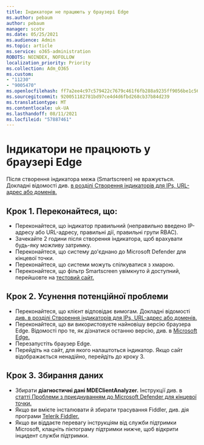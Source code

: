 ```yaml
---
title: Індикатори не працюють у браузері Edge
ms.author: pebaum
author: pebaum
manager: scotv
ms.date: 05/25/2021
ms.audience: Admin
ms.topic: article
ms.service: o365-administration
ROBOTS: NOINDEX, NOFOLLOW
localization_priority: Priority
ms.collection: Adm_O365
ms.custom:
- "11230"
- "9005470"
ms.openlocfilehash: ff7a2ee4c97c579422c7679c461f6fb288a9235ff9056be1c56e80b1d6379723
ms.sourcegitcommit: 920051182781bd97ce4d4d6fbd268cb37b84d239
ms.translationtype: MT
ms.contentlocale: uk-UA
ms.lasthandoff: 08/11/2021
ms.locfileid: "57887461"
---
```

# <a name="indicators-dont-work-using-edge-browser"></a>Індикатори не працюють у браузері Edge

Після створення індикатора межа (Smartscreen) не вражується. Докладні відомості див. [в розділі Створення індикаторів для IPs, URL-адрес або доменів.](https://docs.microsoft.com/microsoft-365/security/defender-endpoint/indicator-ip-domain)

## <a name="step-1-ensure-the-following"></a>Крок 1. Переконайтеся, що:

- Переконайтеся, що індикатор правильний (неправильно введено IP-адресу або URL-адресу, правильні дії, правильні групи RBAC).
- Зачекайте 2 години після створення індикатора, щоб врахувати будь-яку можливу затримку.
- Переконайтеся, що систему до'єднано до Microsoft Defender для кінцевої точки.
- Переконайтеся, що системи можуть спілкуватися з хмарою.
- Переконайтеся, що фільтр Smartscreen увімкнуто й доступний, перейшовте на [тестовий сайт.](https://demo.smartscreen.msft.net)

## <a name="step-2-troubleshoot-the-potential-issue"></a>Крок 2. Усунення потенційної проблеми

- Переконайтеся, що клієнт відповідає вимогам. Докладні відомості [див. в розділі Створення індикаторів для IPs, URL-адрес або доменів.](https://docs.microsoft.com/microsoft-365/security/defender-endpoint/indicator-ip-domain)
- Переконайтеся, що ви використовуєте найновішу версію браузера Edge. Відомості про те, як дізнатися останню версію, див. в [Microsoft Edge.](https://support.microsoft.com/microsoft-edge/find-out-which-version-of-microsoft-edge-you-have-c726bee8-c42e-e472-e954-4cf5123497eb)
- Перезапустіть браузер Edge.
- Перейдіть на сайт, для якого налаштоться індикатор. Якщо сайт відображається ненадійно, перейдіть до кроку 3. 

## <a name="step-3-collect-data"></a>Крок 3. Збирання даних

- Збирати **діагностичні дані MDEClientAnalyzer.** Інструкції див. в [статті Проблеми з приєднуванням до Microsoft Defender для кінцевої точки.](issues-with-onboarding-machines.md)
- Якщо ви вмієте інсталювати й збирати трасування Fiddler, див. дія програми [Telerik Fiddler.](http://www.telerik.com/fiddler)
- Якщо ви віддаєте перевагу інструкціям від служби підтримки Microsoft, клацніть піктограму підтримки нижче, щоб відкрити інцидент служби підтримки.
